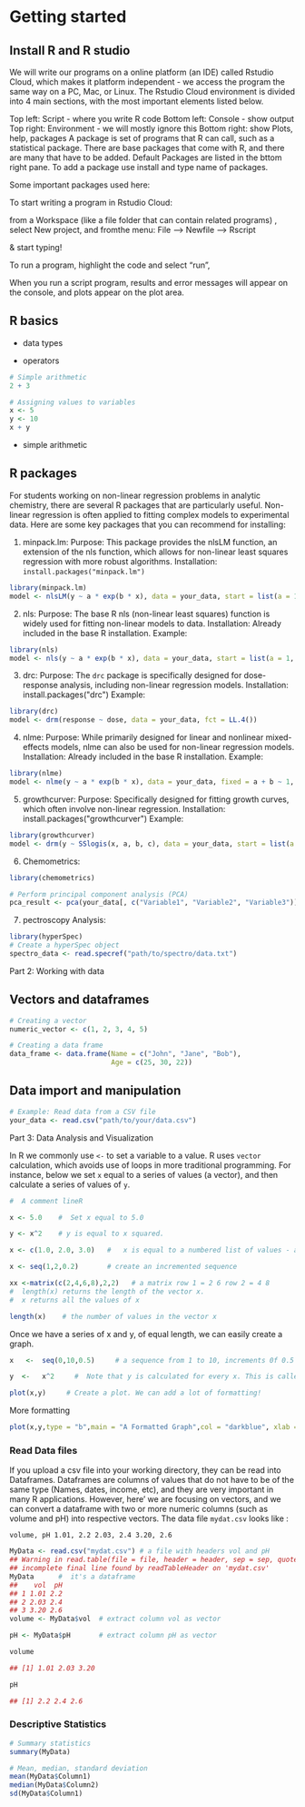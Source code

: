 # Getting started

## Install R and R studio


We will write our programs on a online platform (an IDE) called Rstudio Cloud, which makes it platform independent - we access the program the same way on a PC, Mac, or Linux. The Rstudio Cloud environment is divided into 4 main sections, with the most important elements listed below.

Top left: Script - where you write R code
Bottom left: Console - show output
Top right: Environment - we will mostly ignore this
Bottom right: show Plots, help, packages
A package is set of programs that R can call, such as a statistical package. There are base packages that come with R, and there are many that have to be added. Default Packages are listed in the bttom right pane. To add a package use install and type name of packages.

Some important packages used here:

To start writing a program in Rstudio Cloud:

from a Workspace (like a file folder that can contain related programs) , select New project, and fromthe menu:
File ——> Newfile —–> Rscript

\& start typing!

To run a program, highlight the code and select “run”,

When you run a script program, results and error messages will appear on the console, and plots appear on the plot area.

## R basics

- data types

- operators

```r
# Simple arithmetic
2 + 3

# Assigning values to variables
x <- 5
y <- 10
x + y

```
- simple arithmetic

## R packages

For students working on non-linear regression problems in analytic chemistry, there are several R packages that are particularly useful. Non-linear regression is often applied to fitting complex models to experimental data. Here are some key packages that you can recommend for installing:

1. minpack.lm:
Purpose: This package provides the nlsLM function, an extension of the nls function, which allows for non-linear least squares regression with more robust algorithms.
Installation: `install.packages("minpack.lm")`

```r
library(minpack.lm)
model <- nlsLM(y ~ a * exp(b * x), data = your_data, start = list(a = 1, b = 1))
```

2. nls:
Purpose: The base R nls (non-linear least squares) function is widely used for fitting non-linear models to data.
Installation: Already included in the base R installation.
Example:

```r
library(nls)
model <- nls(y ~ a * exp(b * x), data = your_data, start = list(a = 1, b = 1))
```

3. drc:
Purpose: The `drc` package is specifically designed for dose-response analysis, including non-linear regression models.
Installation: install.packages("drc")
Example:

```r
library(drc)
model <- drm(response ~ dose, data = your_data, fct = LL.4())
```

4. nlme:
Purpose: While primarily designed for linear and nonlinear mixed-effects models, nlme can also be used for non-linear regression models.
Installation: Already included in the base R installation.
Example:

```r
library(nlme)
model <- nlme(y ~ a * exp(b * x), data = your_data, fixed = a + b ~ 1, start = c(a = 1, b = 1))

```

5. growthcurver:
Purpose: Specifically designed for fitting growth curves, which often involve non-linear regression.
Installation: install.packages("growthcurver")
Example:

```r
library(growthcurver)
model <- drm(y ~ SSlogis(x, a, b, c), data = your_data, start = list(a = 1, b = 1, c = 1))

```

6. Chemometrics:

```r
library(chemometrics)

# Perform principal component analysis (PCA)
pca_result <- pca(your_data[, c("Variable1", "Variable2", "Variable3")])
```

7. pectroscopy Analysis:
```r
library(hyperSpec)
# Create a hyperSpec object
spectro_data <- read.specref("path/to/spectro/data.txt")
```


Part 2: Working with data

## Vectors and dataframes

```r
# Creating a vector
numeric_vector <- c(1, 2, 3, 4, 5)

# Creating a data frame
data_frame <- data.frame(Name = c("John", "Jane", "Bob"),
                         Age = c(25, 30, 22))

```


## Data import and manipulation


```r
# Example: Read data from a CSV file
your_data <- read.csv("path/to/your/data.csv")
```

Part 3: Data Analysis and Visualization

In R we commonly use `<-` to set a variable to a value. R uses `vector` calculation, which avoids use of loops in more traditional programming. For instance, below we set `x` equal to a series of values (a vector), and then calculate a series of values of `y`.

```r
#  A comment lineR 

x <- 5.0    #  Set x equal to 5.0

y <- x^2    # y is equal to x squared. 

x <- c(1.0, 2.0, 3.0)   #   x is equal to a numbered list of values - a “vector” 

x <- seq(1,2,0.2)       # create an incremented sequence

xx <-matrix(c(2,4,6,8),2,2)   # a matrix row 1 = 2 6 row 2 = 4 8
#  length(x) returns the length of the vector x.
#  x returns all the values of x

length(x)    # the number of values in the vector x
```

Once we have a series of x and y, of equal length, we can easily create a graph.

```r
x   <-  seq(0,10,0.5)     # a sequence from 1 to 10, increments 0f 0.5

y  <-   x^2     #  Note that y is calculated for every x. This is called vectorized.

plot(x,y)     # Create a plot. We can add a lot of formatting!

```
More formatting

```r
plot(x,y,type = "b",main = "A Formatted Graph",col = "darkblue", xlab = "X Label", ylab = "Y Label")
```

### Read Data files

 If you upload a csv file into your working directory, they can be read into Dataframes. Dataframes are columns of values that do not have to be of the same type (Names, dates, income, etc), and they are very important in many R applications. However, here’ we are focusing on vectors, and we can convert a dataframe with two or more numeric columns (such as volume and pH) into respective vectors. The data file `mydat.csv` looks like :

`volume, pH 1.01, 2.2 2.03, 2.4 3.20, 2.6`

```r
MyData <- read.csv("mydat.csv") # a file with headers vol and pH 
## Warning in read.table(file = file, header = header, sep = sep, quote = quote, :
## incomplete final line found by readTableHeader on 'mydat.csv'
MyData      #  it's a dataframe
##    vol  pH
## 1 1.01 2.2
## 2 2.03 2.4
## 3 3.20 2.6
volume <- MyData$vol  # extract column vol as vector

pH <- MyData$pH       # extract column pH as vector 

volume 

## [1] 1.01 2.03 3.20

pH

## [1] 2.2 2.4 2.6
```

### Descriptive Statistics

```r
# Summary statistics
summary(MyData)

# Mean, median, standard deviation
mean(MyData$Column1)
median(MyData$Column2)
sd(MyData$Column1)
```






